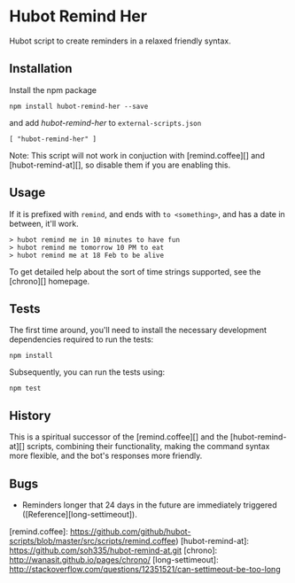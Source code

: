 # Hubot Remind Her

Hubot script to create reminders in a relaxed friendly syntax.

## Installation

Install the npm package

    npm install hubot-remind-her --save

and add *hubot-remind-her* to `external-scripts.json`

    [ "hubot-remind-her" ]

Note: This script will not work in conjuction with [remind.coffee][] and
[hubot-remind-at][], so disable them if you are enabling this.

## Usage

If it is prefixed with `remind`, and ends with `to <something>`, and
has a date in between, it'll work.

```
> hubot remind me in 10 minutes to have fun
> hubot remind me tomorrow 10 PM to eat
> hubot remind me at 18 Feb to be alive
```

To get detailed help about the sort of time strings supported, see the
[chrono][] homepage.

## Tests

The first time around, you'll need to install the necessary development
dependencies required to run the tests:

    npm install

Subsequently, you can run the tests using:

    npm test

## History

This is a spiritual successor of the [remind.coffee][] and the
[hubot-remind-at][] scripts, combining their functionality, making the
command syntax more flexible, and the bot's responses more friendly.

## Bugs

* Reminders longer that 24 days in the future are immediately
  triggered ([Reference][long-settimeout]).

[Hubot]: https://hubot.github.com/
[remind.coffee]: https://github.com/github/hubot-scripts/blob/master/src/scripts/remind.coffee)
[hubot-remind-at]: https://github.com/soh335/hubot-remind-at.git
[chrono]: http://wanasit.github.io/pages/chrono/
[long-settimeout]: http://stackoverflow.com/questions/12351521/can-settimeout-be-too-long
